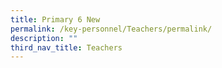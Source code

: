 ```yaml
---
title: Primary 6 New
permalink: /key-personnel/Teachers/permalink/
description: ""
third_nav_title: Teachers
---
```

